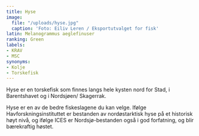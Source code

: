 ```yaml
---
title: Hyse
image:
  file: "/uploads/hyse.jpg"
  caption: 'Foto: Eiliv Leren / Eksportutvalget for fisk'
latin: Melanogrammus aeglefinuser
ranking: Green
labels:
- KRAV
- MSC
synonyms:
- Kolje
- Torskefisk
---
```


Hyse er en torskefisk som finnes langs hele kysten nord for Stad, i Barentshavet og i Nordsjøen/ Skagerrak.

Hyse er en av de bedre fiskeslagene du kan velge. Ifølge Havforskningsinstituttet er bestanden av nordøstarktisk hyse på et historisk høyt nivå, og ifølge ICES er Nordsjø-bestanden også i god forfatning, og blir bærekraftig høstet.

